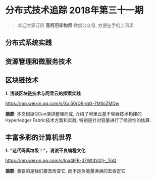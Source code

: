 # 分布式技术追踪 2018年第三十一期
> 欢迎大家订阅 **高柯用架构师** 微信公众号, 方便在手机上阅读
## 分布式系统实践
## 资源管理和微服务技术
## 区块链技术
**1.** **浅谈区块链技术与阿里云的探索实践**

https://mp.weixin.qq.com/s/Xxi50rDBjrqG-7MIloZMDw

**摘要:** 本文根据QCon演讲整理而成, 介绍了阿里云基于容器技术构建的Hyperledger Fabric技术方案和实践, 特别是针对容量进行了经验性的估算.

## 丰富多彩的计算机世界

**1.** **“这代码真垃圾！”，说说不良编程文化**

https://mp.weixin.qq.com/s/Ina4lFR-37Wt3V41j-_TqQ

**摘要:** 重要的是我们要去改变它, 而不是负能量满满的去否定它.
